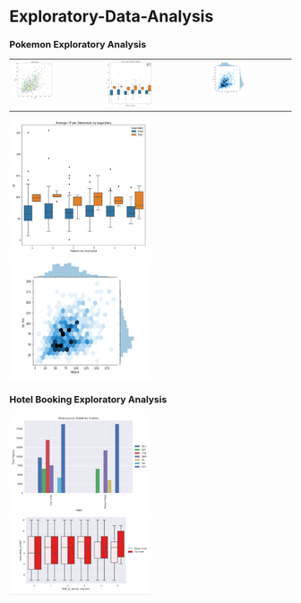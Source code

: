 # Exploratory-Data-Analysis

### Pokemon Exploratory Analysis
<table>
  <tr>
    <td valign="top"><img src="https://github.com/dwellin98/Exploratory-Data-Analysis/blob/master/images/PokemonEDA1.JPG" width=50% height=50%>
    <td valign="top"><img src="https://github.com/dwellin98/Exploratory-Data-Analysis/blob/master/images/PokemonEDA2.JPG" width=50% height=50%>
    <td valign="top"><img src="https://github.com/dwellin98/Exploratory-Data-Analysis/blob/master/images/PokemonEDA3.JPG" width=50% height=50%>
  </tr>
 </table
<img src="https://github.com/dwellin98/Exploratory-Data-Analysis/blob/master/images/PokemonEDA1.JPG" width=50% height=50%>
<img src="https://github.com/dwellin98/Exploratory-Data-Analysis/blob/master/images/PokemonEDA2.JPG" width=50% height=50%>
<img src="https://github.com/dwellin98/Exploratory-Data-Analysis/blob/master/images/PokemonEDA3.JPG" width=50% height=50%>



### Hotel Booking Exploratory Analysis
<img src="https://github.com/dwellin98/Exploratory-Data-Analysis/blob/master/images/Popular By Country.JPG" width=50% height=50%>
<img src="https://github.com/dwellin98/Exploratory-Data-Analysis/blob/master/images/Boxplot Special.JPG" width=50% height=50%>






